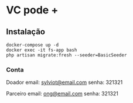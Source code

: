 # VC pode +

## Instalação

```
docker-compose up -d
docker exec -it fs-app bash
php artisan migrate:fresh --seeder=BasicSeeder
```

### Conta

Doador
email: sylviot@email.com
senha: 321321

Parceiro
email: ong@email.com
senha: 321321
